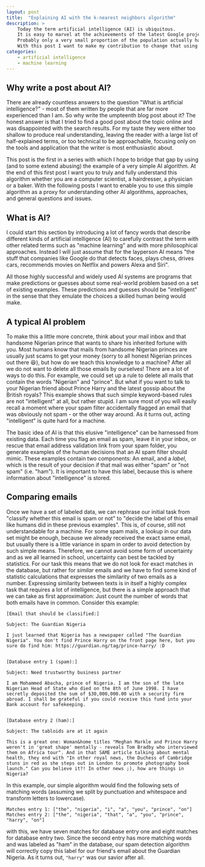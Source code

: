 ```yaml
---
layout: post
title:  "Explaining AI with the k-nearest neighbors algorithm"
description: >
    Today the term artificial intelligence (AI) is ubiquitous.
    It is easy to marvel at the achievements of the latest Google project or to quiver in fear before the scenarios invoked by singularity doomsday priests.
    Probably only a very small proportion of the population actually has a realistic impression of what AI is and what it can and cannot do.
    With this post I want to make my contribution to change that using an AI algorithm that is so simple that everyone can understand it.
categories:
    - artificial intelligence
    - machine learning
---
```


## Why write a post about AI?

There are already countless answers to the question "What is artificial intelligence?" - most of them written by people that are far more experienced than I am.
So why write the umpteenth blog post about it?
The honest answer is that I tried to find a good post about the topic online and was disappointed with the search results.
For my taste they were either too shallow to produce real understanding, leaving the reader with a large list of half-explained terms, or too technical to be approachable, focusing only on the tools and application that the writer is most enthusiastic about.

This post is the first in a series with which I hope to bridge that gap by using (and to some extend abusing) the example of a very simple AI algorithm.
At the end of this first post I want you to truly and fully understand this algorithm whether you are a computer scientist, a hairdresser, a physician or a baker.
With the following posts I want to enable you to use this simple algorithm as a proxy for understanding other AI algorithms, approaches, and general questions and issues.

## What is AI?

I could start this section by introducing a lot of fancy words that describe different kinds of artificial intelligence (AI) to carefully contrast the term with other related terms such as "machine learning" and with more philosophical approaches.
Instead I will just assume that for the layperson AI means "the stuff that companies like Google do that detects faces, plays chess, drives cars, recommends movies on Netflix and powers Alexa and Siri".

All those highly successful and widely used AI systems are programs that make predictions or guesses about some real-world problem based on a set of existing examples.
These predictions and guesses should be "intelligent" in the sense that they emulate the choices a skilled human being would make.

## A typical AI problem

To make this a little more concrete, think about your mail inbox and that handsome Nigerian prince that wants to share his inherited fortune with you.
Most humans know that mails from handsome Nigerian princes are usually just scams to get your money (sorry to all honest Nigerian princes out there 😆), but how do we teach this knowledge to a machine?
After all we do not want to delete all those emails by ourselves!
There are a lot of ways to do this.
For example, we could set up a rule to delete all mails that contain the words "Nigerian" and "prince".
But what if you want to talk to your Nigerian friend about Prince Harry and the latest gossip about the British royals?
This example shows that such simple keyword-based rules are not "intelligent" at all, but rather stupid.
I am sure most of you will easily recall a moment where your spam filter accidentally flagged an email that was obviously not spam - or the other way around.
As it turns out, acting "intelligent" is quite hard for a machine.

The basic idea of AI is that this elusive "intelligence" can be harnessed from existing data.
Each time you flag an email as spam, leave it in your inbox, or rescue that email address validation link from your spam folder, you generate examples of the human decisions that an AI spam filter should mimic.
These examples contain two components: An email, and a *label*, which is the result of your decision if that mail was either "spam" or "not spam" (i.e. "ham").
It is important to have this label, because this is where information about "intelligence" is stored.

## Comparing emails

Once we have a set of labeled data, we can rephrase our initial task from "classify whether this email is spam or not" to "decide the label of this email like humans did in these previous examples".
This is, of course, still not understandable for a machine.
For some spam mails, a lookup in our data set might be enough, because we already received the exact same email, but usually there is a little variance in spam in order to avoid detection by such simple means.
Therefore, we cannot avoid some form of uncertainty and as we all learned in school, uncertainty can best be tackled by statistics.
For our task this means that we do not look for exact matches in the database, but rather for *similar* emails and we have to find some kind of statistic calculations that expresses the similarity of two emails as a number.
Expressing similarity between texts is in itself a highly complex task that requires a lot of intelligence, but there is a simple approach that we can take as first approximation:
Just count the number of words that both emails have in common.
Consider this example:

```
[Email that should be classified:]

Subject: The Guardian Nigeria

I just learned that Nigeria has a newspaper called "The Guardian Nigeria". You don't find Prince Harry on the front page here, but you sure do find him: https://guardian.ng/tag/prince-harry/ :D


[Database entry 1 (spam):]

Subject: Need trustworthy business partner

I am Mohammed Abacha, prince of Nigeria. I am the son of the late Nigerian Head of State who died on the 8th of June 1998. I have secretly deposited the sum of $30,000,000.00 with a security firm abroad. I shall be grateful if you could receive this fund into your Bank account for safekeeping.


[Database entry 2 (ham):]

Subject: The tabloids are at it again

This is a great one: Woman&home titles "Meghan Markle and Prince Harry weren't in 'great shape' mentally - reveals Tom Bradby who interviewed them on Africa tour". And in that SAME article talking about mental health, they end with "In other royal news, the Duchess of Cambridge stuns in red as she steps out in London to promote photography book launch." Can you believe it?! In other news ;), how are things in Nigeria?
```

In this example, our simple algorithm would find the following sets of matching words (assuming we split by punctuation and whitespace and transform letters to lowercase).

```
Matches entry 1: ["the", "nigeria", "i", "a", "you", "prince", "on"]
Matches entry 2: ["the", "nigeria", "that", "a", "you", "prince", "harry", "on"]
```

with this, we have seven matches for database entry one and eight matches for database entry two.
Since the second entry has more matching words and was labeled as "ham" in the database, our spam detection algorithm will correctly copy this label for our friend's email about the Guardian Nigeria.
As it turns out, `"harry"` was our savior after all.


<!--
Obtaining *labeled* data is the most crucial and often difficult part of AI.
It is relatively easy to get large amounts of data (although in the case of collecting private or work emails from other people there are already a lot of privacy concerns to consider), but *labeling* this data is tedious and painstaking work.
Since we want to mimic human intelligence, we need a human to decide the correct label for each and every item in our dataset, and even 


- data = previous decisions
- prediction task becomes "decide like in previous examples"
- previous examples will not match exactly
- => some form of uncertainty / statistics is required
- one idea: find most similar case and copy decision
- what makes emails similar?
- problem: for automatic decisions we need a number
- naive approach: count number of matching words
- more matching words => more similar
- show example
- algorithm NN:
  - store all examples in a database
  - for each example in the database
    - calculate number of words matching with current email
  - find email with maximum number of matching words
  - copy label of that email and report it as result
- this algorithm is actually used in AI
- and it's not that bad
- just slow, but this can be alleviated with smart databases
- pseudocode example
-->

<!--
TODO: Look on Kaggle for better example? Expert-system?

NOTE: Maybe this should be an ipython notebook?
  - or each post should be accompanied by one?

Examples (should be applications of AI that everyone is familiar with)

- Spam filter (0 = no spam, 1 = spam)
  - transformation of email to (relative) word counts
    - easier first step: just set of words (there/not there)
    - even easier: just select 5 words, which seem important
  - "distance" = percentage of words occurring in both e-mails
- Netflix recommendations (0 = won't like, 1 = will like)


Topics (each could be one post):

- 1-NN
- k-NN
- Data: More is better
  - show performance gain with increasing amount of data
  - feature vector grows by one bit => percentage of feature space covered by samples is halved
  - => massive amounts of data required for complex problems
- Performance metrics
  - accuracy
  - precition/recall
  - sensitivity/specificity
  - f-measure
  - confusion matrix
- The problem of Generalization vs Overfitting
  - separate knowledge base into test and train set
  - only result on unseen data is interesting
  - what is truly unseen? (unseen date?, unseen sender?, ...)
  - think about variance to be expected in real world vs variance in training set
- Bias (never trust your data)
  - uneven distribution of samples per class
  - what if we filter out E-mails from dyslexics or foreign speakers?
  - who decides what is spam? (Ground truth)
- local vs global optimum: k as (hyper)-parameter
  - increase by one until result becomes worse again
- unsupervised learning with kMeans
  - From kNN to jMeans: just slap j random vectors with class 1 to j in the kNN
- ANNs for dummies
- similarities between ANNs and kNN
  - both are classifiers (input vector -> class)
  - both rely on data
- differences between ANNs and kNN
  - number of parameters/features
  - black box
  - training effort / required hardware
-->
